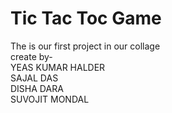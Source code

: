 #  Tic Tac Toc Game
The is our first project in our collage
<br>
create by-
<br>
YEAS KUMAR HALDER
<br>
SAJAL DAS
<br>
DISHA DARA
<br>
SUVOJIT MONDAL


